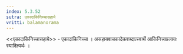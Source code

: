 ```yaml
---
index: 5.3.52
sutra: एकादाकिनिच्चासहाये
vritti: balamanorama
---
```


<<एकादाकिनिच्चासहाये>> - एकादाकिनिच्चा । असहायवाचकादेकशब्दात्स्वार्थे आकिनिच्यप्रत्ययः स्यादित्यर्थः । 